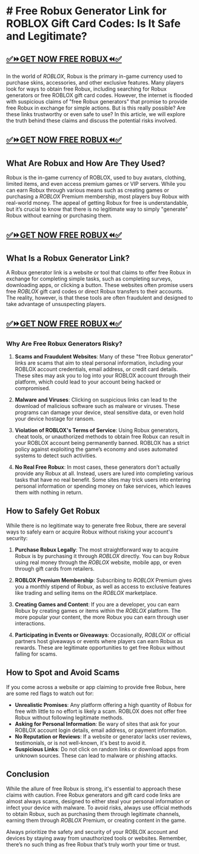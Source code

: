 # # Free Robux Generator Link for ROBLOX Gift Card Codes: Is It Safe and Legitimate?
## [✅⏩GET NOW FREE ROBUX⏪✅](https://amazonbuy.xyz/c/roblxxxee)
In the world of *ROBLOX*, Robux is the primary in-game currency used to purchase skins, accessories, and other exclusive features. Many players look for ways to obtain free Robux, including searching for Robux generators or free ROBLOX gift card codes. However, the internet is flooded with suspicious claims of "free Robux generators" that promise to provide free Robux in exchange for simple actions. But is this really possible? Are these links trustworthy or even safe to use? In this article, we will explore the truth behind these claims and discuss the potential risks involved.
## [✅⏩GET NOW FREE ROBUX⏪✅](https://amazonbuy.xyz/c/roblxxxee)
## What Are Robux and How Are They Used?

Robux is the in-game currency of ROBLOX, used to buy avatars, clothing, limited items, and even access premium games or VIP servers. While you can earn Robux through various means such as creating games or purchasing a *ROBLOX* Premium membership, most players buy Robux with real-world money. The appeal of getting Robux for free is understandable, but it’s crucial to know that there is no legitimate way to simply "generate" Robux without earning or purchasing them.
## [✅⏩GET NOW FREE ROBUX⏪✅](https://amazonbuy.xyz/c/roblxxxee)
## What Is a Robux Generator Link?

A Robux generator link is a website or tool that claims to offer free Robux in exchange for completing simple tasks, such as completing surveys, downloading apps, or clicking a button. These websites often promise users free *ROBLOX* gift card codes or direct Robux transfers to their accounts. The reality, however, is that these tools are often fraudulent and designed to take advantage of unsuspecting players.
## [✅⏩GET NOW FREE ROBUX⏪✅](https://amazonbuy.xyz/c/roblxxxee)
### Why Are Free Robux Generators Risky?

1. **Scams and Fraudulent Websites**: Many of these "free Robux generator" links are scams that aim to steal personal information, including your ROBLOX account credentials, email address, or credit card details. These sites may ask you to log into your ROBLOX account through their platform, which could lead to your account being hacked or compromised.
   
2. **Malware and Viruses**: Clicking on suspicious links can lead to the download of malicious software such as malware or viruses. These programs can damage your device, steal sensitive data, or even hold your device hostage for ransom.

3. **Violation of ROBLOX's Terms of Service**: Using Robux generators, cheat tools, or unauthorized methods to obtain free Robux can result in your ROBLOX account being permanently banned. ROBLOX has a strict policy against exploiting the game’s economy and uses automated systems to detect such activities.

4. **No Real Free Robux**: In most cases, these generators don’t actually provide any Robux at all. Instead, users are lured into completing various tasks that have no real benefit. Some sites may trick users into entering personal information or spending money on fake services, which leaves them with nothing in return.

## How to Safely Get Robux

While there is no legitimate way to generate free Robux, there are several ways to safely earn or acquire Robux without risking your account's security:

1. **Purchase Robux Legally**: The most straightforward way to acquire Robux is by purchasing it through *ROBLOX* directly. You can buy Robux using real money through the *ROBLOX* website, mobile app, or even through gift cards from retailers.

2. **ROBLOX Premium Membership**: Subscribing to *ROBLOX* Premium gives you a monthly stipend of Robux, as well as access to exclusive features like trading and selling items on the *ROBLOX* marketplace.

3. **Creating Games and Content**: If you are a developer, you can earn Robux by creating games or items within the *ROBLOX* platform. The more popular your content, the more Robux you can earn through user interactions.

4. **Participating in Events or Giveaways**: Occasionally, *ROBLOX* or official partners host giveaways or events where players can earn Robux as rewards. These are legitimate opportunities to get free Robux without falling for scams.

## How to Spot and Avoid Scams

If you come across a website or app claiming to provide free Robux, here are some red flags to watch out for:

- **Unrealistic Promises**: Any platform offering a high quantity of Robux for free with little to no effort is likely a scam. ROBLOX does not offer free Robux without following legitimate methods.
- **Asking for Personal Information**: Be wary of sites that ask for your ROBLOX account login details, email address, or payment information.
- **No Reputation or Reviews**: If a website or generator lacks user reviews, testimonials, or is not well-known, it's best to avoid it.
- **Suspicious Links**: Do not click on random links or download apps from unknown sources. These can lead to malware or phishing attacks.

## Conclusion

While the allure of free Robux is strong, it's essential to approach these claims with caution. Free Robux generators and gift card code links are almost always scams, designed to either steal your personal information or infect your device with malware. To avoid risks, always use official methods to obtain Robux, such as purchasing them through legitimate channels, earning them through *ROBLOX* Premium, or creating content in the game.

Always prioritize the safety and security of your ROBLOX account and devices by staying away from unauthorized tools or websites. Remember, there’s no such thing as free Robux that’s truly worth your time or trust.
